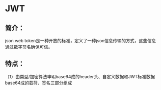# JWT
## 简介：
json web token是一种开放的标准，定义了一种json信息传输的方式，这些信息通过数字签名确保可信。
## 特点：
（1）由类型/加密算法申明base64成的header头、自定义数据和JWT标准数据base64成的载荷、签名三部分组成
